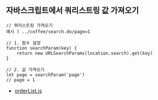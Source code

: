 ## 자바스크립트에서 쿼리스트링 값 가져오기

```
// 쿼리스트링 가져오기
예시 ) ../coffee/search.do/page=1

// 1. 함수 설정
function searchParam(key) {
    return new URLSearchParams(location.search).get(key)
}

// 2. 값 가져오기
let page = searchParam('page')
// page = 1

```

- [orderList.js](https://github.com/hyeah0/SmartWeb_Contents_WebApplication_developer_class/blob/main/6_Spring_Project_%EC%9B%90%EB%91%90%EC%87%BC%ED%95%91%EB%AA%B0/spring/Final_Coffee_CuppACoffee/src/main/webapp/resources/js/cartAndOrderJs/orderList.js)
